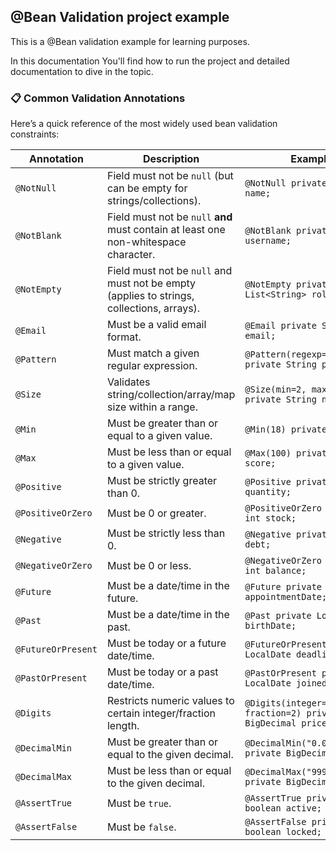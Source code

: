 ## @Bean Validation project example

This is a @Bean validation example for learning purposes.

In this documentation You'll find how to run the project and detailed documentation to dive in the topic.

### 📋 Common Validation Annotations

Here’s a quick reference of the most widely used bean validation constraints:

| Annotation         | Description                                                                               | Example                                                    |
| ------------------ | ----------------------------------------------------------------------------------------- | ---------------------------------------------------------- |
| `@NotNull`         | Field must not be `null` (but can be empty for strings/collections).                      | `@NotNull private String name;`                            |
| `@NotBlank`        | Field must not be `null` **and** must contain at least one non-whitespace character.      | `@NotBlank private String username;`                       |
| `@NotEmpty`        | Field must not be `null` and must not be empty (applies to strings, collections, arrays). | `@NotEmpty private List<String> roles;`                    |
| `@Email`           | Must be a valid email format.                                                             | `@Email private String email;`                             |
| `@Pattern`         | Must match a given regular expression.                                                    | `@Pattern(regexp="\\d{10}") private String phone;`         |
| `@Size`            | Validates string/collection/array/map size within a range.                                | `@Size(min=2, max=30) private String name;`                |
| `@Min`             | Must be greater than or equal to a given value.                                           | `@Min(18) private int age;`                                |
| `@Max`             | Must be less than or equal to a given value.                                              | `@Max(100) private int score;`                             |
| `@Positive`        | Must be strictly greater than 0.                                                          | `@Positive private int quantity;`                          |
| `@PositiveOrZero`  | Must be 0 or greater.                                                                     | `@PositiveOrZero private int stock;`                       |
| `@Negative`        | Must be strictly less than 0.                                                             | `@Negative private int debt;`                              |
| `@NegativeOrZero`  | Must be 0 or less.                                                                        | `@NegativeOrZero private int balance;`                     |
| `@Future`          | Must be a date/time in the future.                                                        | `@Future private LocalDate appointmentDate;`               |
| `@Past`            | Must be a date/time in the past.                                                          | `@Past private LocalDate birthDate;`                       |
| `@FutureOrPresent` | Must be today or a future date/time.                                                      | `@FutureOrPresent private LocalDate deadline;`             |
| `@PastOrPresent`   | Must be today or a past date/time.                                                        | `@PastOrPresent private LocalDate joinedAt;`               |
| `@Digits`          | Restricts numeric values to certain integer/fraction length.                              | `@Digits(integer=5, fraction=2) private BigDecimal price;` |
| `@DecimalMin`      | Must be greater than or equal to the given decimal.                                       | `@DecimalMin("0.01") private BigDecimal price;`            |
| `@DecimalMax`      | Must be less than or equal to the given decimal.                                          | `@DecimalMax("999.99") private BigDecimal price;`          |
| `@AssertTrue`      | Must be `true`.                                                                           | `@AssertTrue private boolean active;`                      |
| `@AssertFalse`     | Must be `false`.                                                                          | `@AssertFalse private boolean locked;`                     |
